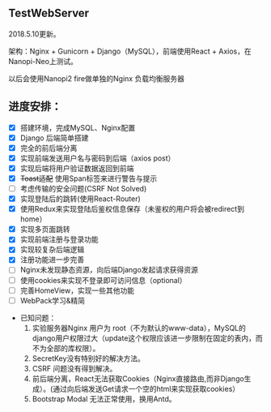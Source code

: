 ## TestWebServer
2018.5.10更新。

架构：Nginx + Gunicorn + Django（MySQL），前端使用React + Axios，在Nanopi-Neo上测试。

以后会使用Nanopi2 fire做单独的Nginx 负载均衡服务器

## 进度安排：
- [X] 搭建环境，完成MySQL、Nginx配置
- [X] Django 后端简单搭建
- [X] 完全的前后端分离
- [X] 实现前端发送用户名与密码到后端（axios post）
- [X] 实现后端将用户验证数据返回到前端
- [X] ~~Toast适配~~ 使用Span标签来进行警告与提示
- [ ] 考虑传输的安全问题(CSRF Not Solved)
- [X] 实现登陆后的跳转(使用React-Router)
- [X] 使用Redux来实现登陆后鉴权信息保存（未鉴权的用户将会被redirect到home）
- [X] 实现多页面跳转
- [X] 实现前端注册与登录功能
- [X] 实现较复杂后端逻辑
- [X] 注册功能进一步完善
- [ ] Nginx未发现静态资源，向后端Django发起请求获得资源
- [ ] 使用cookies来实现不登录即可访问信息（optional）
- [ ] 完善HomeView，实现一些其他功能
- [ ] WebPack学习&精简

- 已知问题：
	1. 实验服务器Nginx 用户为 root（不为默认的www-data），MySQL的django用户权限过大（update这个权限应该进一步限制在固定的表内，而不为全部的库权限）。
	2. SecretKey没有特别好的解决方法。
	3. CSRF 问题没有得到解决。
	4. 前后端分离，React无法获取Cookies（Nginx直接路由,而非Django生成）。(通过向后端发送Get请求一个空的html来实现获取cookies）
	5. Bootstrap Modal 无法正常使用，换用Antd。
